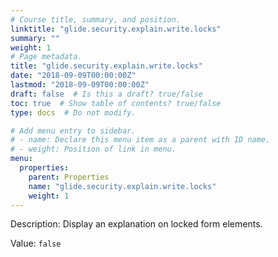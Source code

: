 ```yaml
---
# Course title, summary, and position.
linktitle: "glide.security.explain.write.locks"
summary: ""
weight: 1
# Page metadata.
title: "glide.security.explain.write.locks"
date: "2018-09-09T00:00:00Z"
lastmod: "2018-09-09T00:00:00Z"
draft: false  # Is this a draft? true/false
toc: true  # Show table of contents? true/false
type: docs  # Do not modify.

# Add menu entry to sidebar.
# - name: Declare this menu item as a parent with ID name.
# - weight: Position of link in menu.
menu:
  properties:
    parent: Properties
    name: "glide.security.explain.write.locks"
    weight: 1
---
```


Description: Display an explanation on locked form elements.


Value: `false`